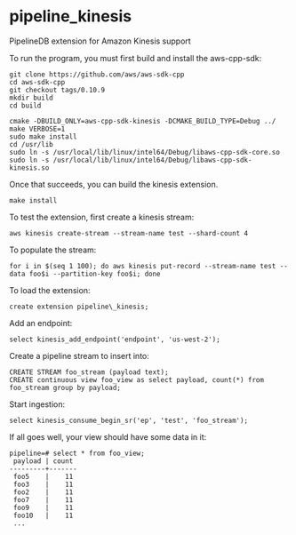 # pipeline_kinesis

PipelineDB extension for Amazon Kinesis support

To run the program, you must first build and install the aws-cpp-sdk:

```
git clone https://github.com/aws/aws-sdk-cpp
cd aws-sdk-cpp
git checkout tags/0.10.9
mkdir build
cd build

cmake -DBUILD_ONLY=aws-cpp-sdk-kinesis -DCMAKE_BUILD_TYPE=Debug ../
make VERBOSE=1
sudo make install
cd /usr/lib
sudo ln -s /usr/local/lib/linux/intel64/Debug/libaws-cpp-sdk-core.so
sudo ln -s /usr/local/lib/linux/intel64/Debug/libaws-cpp-sdk-kinesis.so 
```

Once that succeeds, you can build the kinesis extension.

```
make install
```

To test the extension, first create a kinesis stream:

```
aws kinesis create-stream --stream-name test --shard-count 4
```

To populate the stream:

```
for i in $(seq 1 100); do aws kinesis put-record --stream-name test --data foo$i --partition-key foo$i; done
```

To load the extension:

```
create extension pipeline\_kinesis;
```

Add an endpoint:

```
select kinesis_add_endpoint('endpoint', 'us-west-2');
```

Create a pipeline stream to insert into:

```
CREATE STREAM foo_stream (payload text);
CREATE continuous view foo_view as select payload, count(*) from foo_stream group by payload;
```

Start ingestion:

```
select kinesis_consume_begin_sr('ep', 'test', 'foo_stream');
```

If all goes well, your view should have some data in it:

```
pipeline=# select * from foo_view;
 payload | count 
---------+-------
 foo5    |    11
 foo3    |    11
 foo2    |    11
 foo7    |    11
 foo9    |    11
 foo10   |    11
 ...
```

